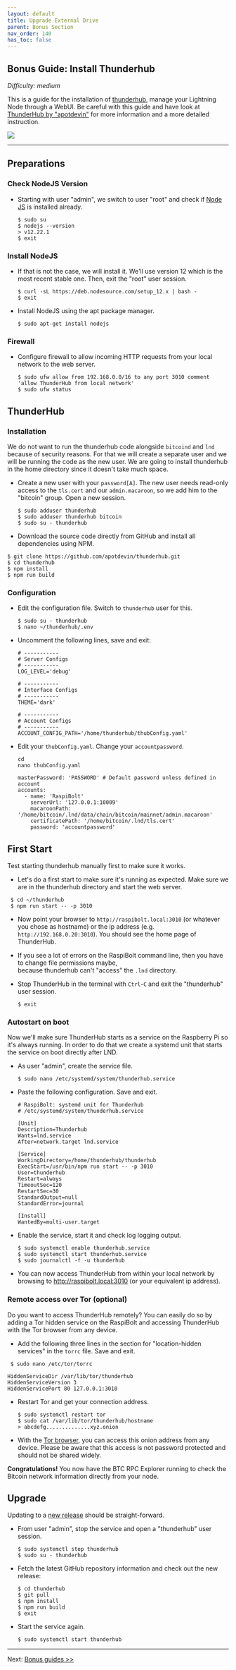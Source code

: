 ```yaml
---
layout: default
title: Upgrade External Drive
parent: Bonus Section
nav_order: 140
has_toc: false
---
```

## Bonus Guide: Install Thunderhub

*Difficulty: medium*

This is a guide for the installation of [thunderhub](https://www.thunderhub.io/), manage your Lightning Node through a WebUI.
Be careful with this guide and have look at [ThunderHub by "apotdevin"](https://github.com/apotdevin/thunderhub#thunderhub---lightning-node-manager) for more information and a more detailed instruction.


![](images/75_thunderhub.png)

---
## Preparations

### Check NodeJS Version

* Starting with user "admin", we switch to user "root" and check if [Node JS](https://nodejs.org) is installed already. 
  
  ```
  $ sudo su
  $ nodejs --version
  > v12.22.1
  $ exit
  ```
### Install NodeJS

* If that is not the case, we will install it. 
  We'll use version 12 which is the most recent stable one. Then, exit the "root" user session.

  ```
  $ curl -sL https://deb.nodesource.com/setup_12.x | bash -
  $ exit
  ```
* Install NodeJS using the apt package manager.

  ```
  $ sudo apt-get install nodejs
  ```

### Firewall 

* Configure firewall to allow incoming HTTP requests from your local network to the web server.

  ```
  $ sudo ufw allow from 192.168.0.0/16 to any port 3010 comment 'allow ThunderHub from local network'
  $ sudo ufw status
  ```

## ThunderHub

### Installation

We do not want to run the thunderhub code alongside `bitcoind` and `lnd` because of security reasons.
For that we will create a separate user and we will be running the code as the new user.
We are going to install thunderhub in the home directory since it doesn't take much space.

* Create a new user with  your `password[A]`. The new user needs read-only access to the `tls.cert` and our `admin.macaroon`, 
  so we add him to the "bitcoin" group. Open a new session.

  ```
  $ sudo adduser thunderhub
  $ sudo adduser thunderhub bitcoin
  $ sudo su - thunderhub
  ```

* Download the source code directly from GitHub and install all dependencies using NPM.

```
$ git clone https://github.com/apotdevin/thunderhub.git
$ cd thunderhub
$ npm install
$ npm run build
```

### Configuration

* Edit the configuration file. Switch to `thunderhub` user for this.

  ```
  $ sudo su - thunderhub
  $ nano ~/thunderhub/.env
  ```

* Uncomment the following lines, save and exit:

  ```
  # -----------
  # Server Configs
  # -----------
  LOG_LEVEL='debug'

  # -----------
  # Interface Configs
  # -----------
  THEME='dark'

  # -----------
  # Account Configs
  # -----------
  ACCOUNT_CONFIG_PATH='/home/thunderhub/thubConfig.yaml'
  ```

* Edit your `thubConfig.yaml`. Change your `accountpassword`.

  ```
  cd
  nano thubConfig.yaml 
  ```
  ```
  masterPassword: 'PASSWORD' # Default password unless defined in account
  accounts:
    - name: 'RaspiBolt'
      serverUrl: '127.0.0.1:10009'
      macaroonPath: '/home/bitcoin/.lnd/data/chain/bitcoin/mainnet/admin.macaroon'
      certificatePath: '/home/bitcoin/.lnd/tls.cert'
      password: 'accountpassword'
  ```

## First Start

Test starting thunderhub manually first to make sure it works.

* Let's do a first start to make sure it's running as expected.
  Make sure we are in the thunderhub directory and start the web server.

 ```
  $ cd ~/thunderhub
  $ npm run start -- -p 3010
  ```

* Now point your browser to `http://raspibolt.local:3010` (or whatever you chose as hostname) or the ip address (e.g. `http://192.168.0.20:3010`).
  You should see the home page of ThunderHub.

* If you see a lot of errors on the RaspiBolt command line, then you have to change file permissions maybe,  
  because thunderhub can't "access" the `.lnd` directory.

* Stop ThunderHub in the terminal with `Ctrl`-`C` and exit the "thunderhub" user session.

  ```
  $ exit
  ```

### Autostart on boot

Now we'll make sure ThunderHub starts as a service on the Raspberry Pi so it's always running.
In order to do that we create a systemd unit that starts the service on boot directly after LND.

* As user "admin", create the service file.

  ```
  $ sudo nano /etc/systemd/system/thunderhub.service
  ```

* Paste the following configuration. Save and exit.

  ```
  # RaspiBolt: systemd unit for Thunderhub
  # /etc/systemd/system/thunderhub.service

  [Unit]
  Description=Thunderhub
  Wants=lnd.service
  After=network.target lnd.service

  [Service]
  WorkingDirectory=/home/thunderhub/thunderhub
  ExecStart=/usr/bin/npm run start -- -p 3010
  User=thunderhub
  Restart=always
  TimeoutSec=120
  RestartSec=30
  StandardOutput=null
  StandardError=journal

  [Install]
  WantedBy=multi-user.target
  ```

* Enable the service, start it and check log logging output.

  ```
  $ sudo systemctl enable thunderhub.service
  $ sudo systemctl start thunderhub.service
  $ sudo journalctl -f -u thunderhub
  ```

* You can now access ThunderHub from within your local network by browsing to <http://raspibolt.local:3010> (or your equivalent ip address).

### Remote access over Tor (optional)

Do you want to access ThunderHub remotely?
You can easily do so by adding a Tor hidden service on the RaspiBolt and accessing ThunderHub with the Tor browser from any device.

* Add the following three lines in the section for "location-hidden services" in the `torrc` file.
  Save and exit.

 ```
  $ sudo nano /etc/tor/torrc
  ```

  ```
  HiddenServiceDir /var/lib/tor/thunderhub
  HiddenServiceVersion 3
  HiddenServicePort 80 127.0.0.1:3010
  ```

* Restart Tor and get your connection address.

  ```
  $ sudo systemctl restart tor
  $ sudo cat /var/lib/tor/thunderhub/hostname
  > abcdefg..............xyz.onion
  ```

* With the [Tor browser](https://www.torproject.org), you can access this onion address from any device.
  Please be aware that this access is not password protected and should not be shared widely.

**Congratulations!**
You now have the BTC RPC Explorer running to check the Bitcoin network information directly from your node.

## Upgrade

Updating to a [new release](https://github.com/apotdevin/thunderhub/releases) should be straight-forward.

* From user "admin", stop the service and open a "thunderhub" user session.

  ```
  $ sudo systemctl stop thunderhub
  $ sudo su - thunderhub
  ```

* Fetch the latest GitHub repository information and check out the new release:

  ```
  $ cd thunderhub
  $ git pull
  $ npm install
  $ npm run build
  $ exit
  ```

* Start the service again.

  ```
  $ sudo systemctl start thunderhub
  ```
---

Next: [Bonus guides >>](raspibolt_60_bonus.md)
